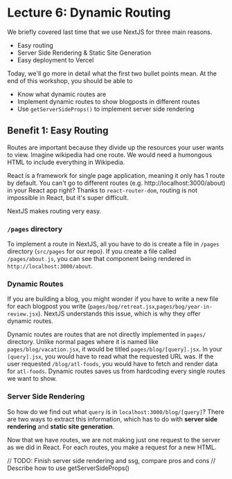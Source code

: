 # Lecture 6: Dynamic Routing

We briefly covered last time that we use NextJS for three main reasons.
* Easy routing
* Server Side Rendering & Static Site Generation
* Easy deployment to Vercel

Today, we'll go more in detail what the first two bullet points mean. At the end of this workshop, you should be able to
* Know what dynamic routes are
* Implement dynamic routes to show blogposts in different routes
* Use `getServerSideProps()` to implement server side rendering

## Benefit 1: Easy Routing
Routes are important because they divide up the resources your user wants to view. Imagine wikipedia had one route. We would need a humongous HTML to include everything in Wikipedia. 

React is a framework for single page application, meaning it only has 1 route by default. You can't go to different routes (e.g. http://localhost:3000/about) in your React app right? Thanks to `react-router-dom`, routing is not impossible in React, but it's super difficult.

NextJS makes routing very easy.

### `/pages` directory
To implement a route in NextJS, all you have to do is create a file in `/pages` directory (`src/pages` for our repo). If you create a file called `/pages/about.js`, you can see that component being rendered in `http://localhost:3000/about`.

### Dynamic Routes
If you are building a blog, you might wonder if you have to write a new file for each blogpost you write (`pages/bog/retreat.jsx`,`pages/bog/year-in-review.jsx`). NextJS understands this issue, which is why they offer dynamic routes.

Dynamic routes are routes that are not directly implemented in `pages/` directory. Unlike normal pages where it is named like `pages/blog/vacation.jsx`, it would be titled `pages/blog/[query].jsx`. In your `[query].jsx`, you would have to read what the requested URL was. If the user requested `/blog/atl-foods`, you would have to fetch and render data for `atl-foods`. Dynamic routes saves us from hardcoding every single routes we want to show.

### Server Side Rendering
So how do we find out what `query` is in `localhost:3000/blog/[query]`? There are two ways to extract this information, which has to do with **server side rendering** and **static site generation**. 

Now that we have routes, we are not making just one request to the server as we did in React. For each routes, you make a request for a new HTML. 

// TODO: Finish server side rendering and ssg, compare pros and cons
// Describe how to use getServerSideProps()





